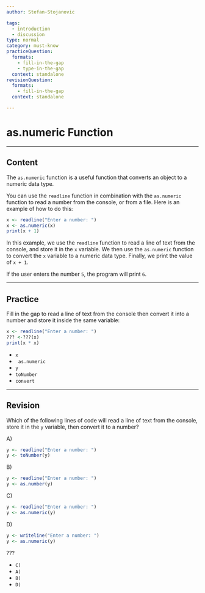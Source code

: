 ```yaml
---
author: Stefan-Stojanovic

tags:
  - introduction
  - discussion
type: normal
category: must-know
practiceQuestion:
  formats:
    - fill-in-the-gap
    - type-in-the-gap
  context: standalone
revisionQuestion:
  formats:
    - fill-in-the-gap
  context: standalone

---
```


# as.numeric Function

---

## Content

The `as.numeric` function is a useful function that converts an object to a numeric data type.

You can use the `readline` function in combination with the `as.numeric` function to read a number from the console, or from a file. Here is an example of how to do this:
```r
x <- readline("Enter a number: ")
x <- as.numeric(x)
print(x + 1)
```

In this example, we use the `readline` function to read a line of text from the console, and store it in the `x` variable. We then use the `as.numeric` function to convert the `x` variable to a numeric data type. Finally, we print the value of `x + 1`.

If the user enters the number `5`, the program will print `6`.


---
## Practice

Fill in the gap to read a line of text from the console then convert it into a number and store it inside the same variable:

```r
x <- readline("Enter a number: ")
??? <-???(x)
print(x * x)
```

- `x`
- ` as.numeric`
- `y`
- `toNumber`
- `convert`

---
## Revision

Which of the following lines of code will read a line of text from the console, store it in the `y` variable, then convert it to a number?

A)
```r
y <- readline("Enter a number: ")
y <- toNumber(y)
```

B)
```r
y <- readline("Enter a number: ")
y <- as.number(y)
```

C)
```r
y <- readline("Enter a number: ")
y <- as.numeric(y)
```

D)
```r
y <- writeline("Enter a number: ")
y <- as.numeric(y)
```

???

- `C)`
- `A)`
- `B)`
- `D)`